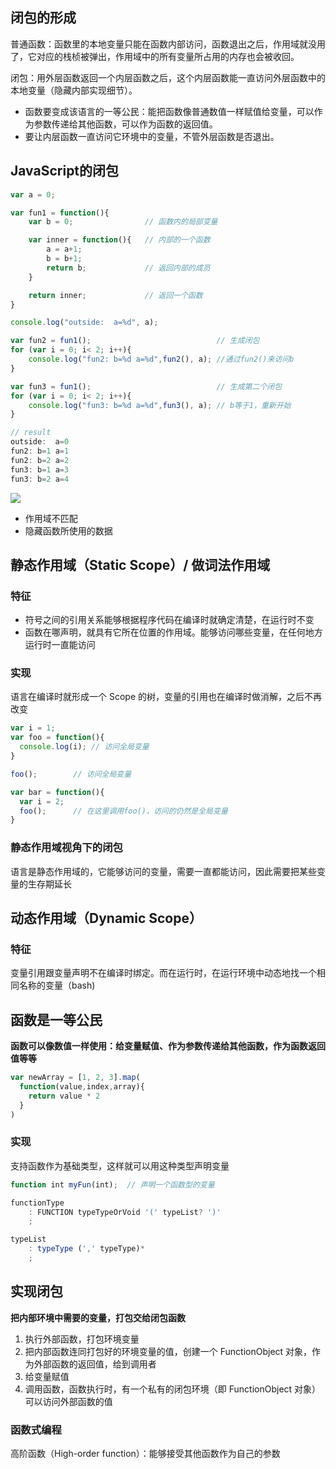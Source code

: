 ## 闭包的形成
普通函数：函数里的本地变量只能在函数内部访问，函数退出之后，作用域就没用了，它对应的栈桢被弹出，作用域中的所有变量所占用的内存也会被收回。



闭包：用外层函数返回一个内层函数之后，这个内层函数能一直访问外层函数中的本地变量（隐藏内部实现细节）。



+ 函数要变成该语言的一等公民：能把函数像普通数值一样赋值给变量，可以作为参数传递给其他函数，可以作为函数的返回值。
+ 要让内层函数一直访问它环境中的变量，不管外层函数是否退出。

## JavaScript的闭包
```javascript
var a = 0;

var fun1 = function(){
    var b = 0;                // 函数内的局部变量

    var inner = function(){   // 内部的一个函数
        a = a+1;
        b = b+1;
        return b;             // 返回内部的成员
    }

    return inner;             // 返回一个函数
}

console.log("outside:  a=%d", a);

var fun2 = fun1();                            // 生成闭包
for (var i = 0; i< 2; i++){
    console.log("fun2: b=%d a=%d",fun2(), a); //通过fun2()来访问b
}

var fun3 = fun1();                            // 生成第二个闭包
for (var i = 0; i< 2; i++){
    console.log("fun3: b=%d a=%d",fun3(), a); // b等于1，重新开始
}

// result
outside:  a=0
fun2: b=1 a=1
fun2: b=2 a=2
fun3: b=1 a=3
fun3: b=2 a=4
```

![](/images/1644404859974-ba680cb3-af65-47d3-95a6-2622ec737edc.png)

+ 作用域不匹配
+ 隐藏函数所使用的数据

## 静态作用域（Static Scope）/ 做词法作用域
### 特征
+ 符号之间的引用关系能够根据程序代码在编译时就确定清楚，在运行时不变
+ 函数在哪声明，就具有它所在位置的作用域。能够访问哪些变量，在任何地方运行时一直能访问

### 实现
语言在编译时就形成一个 Scope 的树，变量的引用也在编译时做消解，之后不再改变



```javascript
var i = 1;
var foo = function(){
  console.log(i); // 访问全局变量
}

foo();        // 访问全局变量

var bar = function(){
  var i = 2; 
  foo();      // 在这里调用foo()，访问的仍然是全局变量
}
```

### 静态作用域视角下的闭包
语言是静态作用域的，它能够访问的变量，需要一直都能访问，因此需要把某些变量的生存期延长

## 动态作用域（Dynamic Scope）
### 特征
变量引用跟变量声明不在编译时绑定。而在运行时，在运行环境中动态地找一个相同名称的变量（bash)

## 函数是一等公民
**函数可以像数值一样使用：给变量赋值、作为参数传递给其他函数，作为函数返回值等等**

```javascript
var newArray = [1, 2, 3].map(
  function(value,index,array){
    return value * 2
  }
)
```

### 实现
支持函数作为基础类型，这样就可以用这种类型声明变量

```javascript
function int myFun(int);  // 声明一个函数型的变量
```

```javascript
functionType
    : FUNCTION typeTypeOrVoid '(' typeList? ')'
    ;

typeList
    : typeType (',' typeType)*
    ;
```

## 实现闭包
**把内部环境中需要的变量，打包交给闭包函数**

1. 执行外部函数，打包环境变量
2. 把内部函数连同打包好的环境变量的值，创建一个 FunctionObject 对象，作为外部函数的返回值，给到调用者
3. 给变量赋值
4. 调用函数，函数执行时，有一个私有的闭包环境（即 FunctionObject 对象）可以访问外部函数的值

### 函数式编程
高阶函数（High-order function）：能够接受其他函数作为自己的参数

